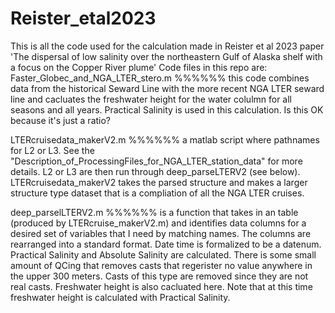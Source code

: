 # Reister_etal2023
This is all the code used for the calculation made in Reister et al 2023 paper 'The dispersal of low salinity over the northeastern Gulf of Alaska shelf with a focus on the Copper River plume' 
Code files in this repo are:
Faster_Globec_and_NGA_LTER_stero.m %%%%%% this code combines data from the historical Seward Line with the more recent NGA LTER seward line and cacluates the freshwater height for the water colulmn for all seasons and all years. Practical Salinity is used in this calculation. Is this OK because it's just a ratio?

LTERcruisedata_makerV2.m %%%%%% a matlab script where pathnames for L2 or L3. See the "Description_of_ProcessingFiles_for_NGA_LTER_station_data" for more details. L2 or L3 are then run through deep_parseLTERV2 (see below). LTERcruisedata_makerV2 takes the parsed structure and makes a larger structure type dataset that is a compliation of all the NGA LTER cruises. 

deep_parselLTERV2.m %%%%%% is a function that takes in an table (produced by LTERcruise_makerV2.m) and identifies data columns for a desired set of variables that I need by matching names. The columns are rearranged into a standard format. Date time is formalized to be a datenum. Practical Salinity and Absolute Salinity are calculated. There is some small amount of QCing that removes casts that regerister no value anywhere in the upper 300 meters. Casts of this type are removed since they are not real casts. Freshwater height is also cacluated here. Note that at this time freshwater height is calculated with Practical Salinity.



